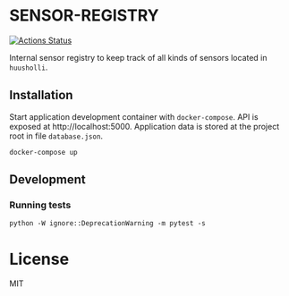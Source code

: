# SENSOR-REGISTRY

[![Actions Status](https://github.com/huusholli/sensor-registry/workflows/CI/badge.svg)](https://github.com/huusholli/sensor-registry/actions)

Internal sensor registry to keep track of all kinds of sensors located in `huusholli`.

## Installation

Start application development container with `docker-compose`. API is exposed at http://localhost:5000. Application data is stored at the project root in file `database.json`.

```
docker-compose up
```

## Development

### Running tests

```
python -W ignore::DeprecationWarning -m pytest -s
```

# License

MIT
